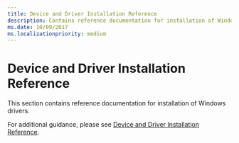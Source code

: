 ```yaml
---
title: Device and Driver Installation Reference
description: Contains reference documentation for installation of Windows drivers.
ms.date: 10/09/2017
ms.localizationpriority: medium
---
```


# Device and Driver Installation Reference

This section contains reference documentation for installation of Windows drivers.

For additional guidance, please see [Device and Driver Installation Reference](https://msdn.microsoft.com/library/windows/hardware/ff541175).
